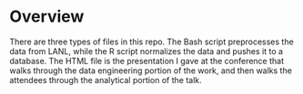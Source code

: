 # Overview

There are three types of files in this repo. The Bash script preprocesses the data from LANL, while the R script normalizes the data and pushes it to a database. The HTML file is the presentation I gave at the conference that walks through the data engineering portion of the work, and then walks the attendees through the analytical portion of the talk.
